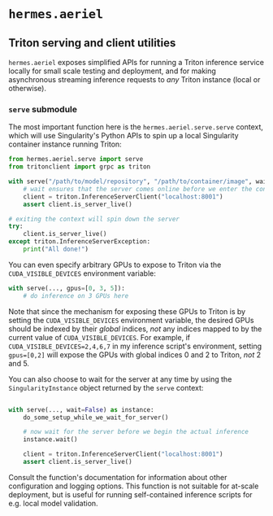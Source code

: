 # `hermes.aeriel`
## Triton serving and client utilities
`hermes.aeriel` exposes simplified APIs for running a Triton inference service locally for small scale testing and deployment, and for making asynchronous streaming inference requests to _any_ Triton instance (local or otherwise).

### `serve` submodule
The most important function here is the `hermes.aeriel.serve.serve` context, which will use Singularity's Python APIs to spin up a local Singularity container instance running Triton:

```python
from hermes.aeriel.serve import serve
from tritonclient import grpc as triton

with serve("/path/to/model/repository", "/path/to/container/image", wait=True):
    # wait ensures that the server comes online before we enter the context
    client = triton.InferenceServerClient("localhost:8001")
    assert client.is_server_live()

# exiting the context will spin down the server
try:
    client.is_server_live()
except triton.InferenceServerException:
    print("All done!")
```

You can even specify arbitrary GPUs to expose to Triton via the `CUDA_VISIBLE_DEVICES` environment variable:

```python
with serve(..., gpus=[0, 3, 5]):
    # do inference on 3 GPUs here
```

Note that since the mechanism for exposing these GPUs to Triton is by setting the `CUDA_VISIBLE_DEVICES` environment variable, the desired GPUs should be indexed by their _global_ indices, _not_ any indices mapped to by the current value of `CUDA_VISIBLE_DEVICES`.
For example, if `CUDA_VISIBLE_DEVICES=2,4,6,7` in my inference script's environment, setting `gpus=[0,2]` will expose the GPUs with global indices 0 and 2 to Triton, _not_ 2 and 5.

You can also choose to wait for the server at any time by using the `SingularityInstance` object returned by the `serve` context:

```python

with serve(..., wait=False) as instance:
    do_some_setup_while_we_wait_for_server()

    # now wait for the server before we begin the actual inference
    instance.wait()

    client = triton.InferenceServerClient("localhost:8001")
    assert client.is_server_live()
```

Consult the function's documentation for information about other configuration and logging options.
This function is not suitable for at-scale deployment, but is useful for running self-contained inference scripts for e.g. local model validation.
